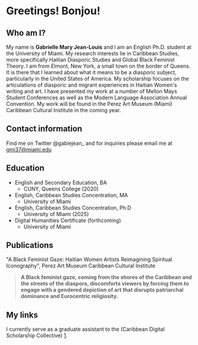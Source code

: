 # Greetings! Bonjou!

## Who am I? 

My name is **Gabrielle Mary Jean-Louis** and I am an English Ph.D. student at the University of Miami. My research interests lie in Caribbean Studies, more specifically Haitian Diasporic Studies and Global Black Feminist Theory. I am from Elmont, New York, a small town on the border of Queens. It is there that I learned about what it means to be a diasporic subject, particularly in the United States of America. My scholarship focuses on the articulations of diasporic and migrant experiences in Haitian Women's writing and art. I have presented my work at a number of Mellon Mays Student Conferences as well as the Modern Language Association Annual Convention. My work will be found in the Perez Art Museum (Miami) Caribbean Cultural Institute in the coming year. 

## Contact information
Find me on Twitter @gabiejean_ and for inquiries please email me at gmj37@miami.edu

## Education 

* English and Secondary Education, BA
	* CUNY, Queens College (2020)
* English, Caribbean Studies Concentration, MA
	* University of Miami
* English, Caribbean Studies Concentration, Ph.D
	* University of Miami (2025)
* Digital Humanities Certificate (forthcoming)
	* University of Miami
	

## Publications 
"A Black Feminist Gaze: Haitian Women Artists Reimagining Spiritual Iconography", Perez Art Museum Caribbean Cultural Institute

> **A Black feminist gaze, coming from the shores of the Caribbean and the streets of the diaspora, discomforts viewers by forcing them to engage with a gendered depiction of art that disrupts patriarchal dominance and Eurocentric religiosity.**

## My links 

I currently serve as a graduate assistant to the (Caribbean Digital Scholarship Collective) [1]. 

[1]: https://cdscollective.org/summer-school/ 
